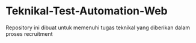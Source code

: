 # Teknikal-Test-Automation-Web
Repository ini dibuat untuk memenuhi tugas teknikal yang diberikan dalam proses recruitment
